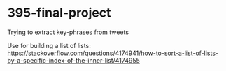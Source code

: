 # 395-final-project
Trying to extract key-phrases from tweets

Use for building a list of lists: https://stackoverflow.com/questions/4174941/how-to-sort-a-list-of-lists-by-a-specific-index-of-the-inner-list/4174955
